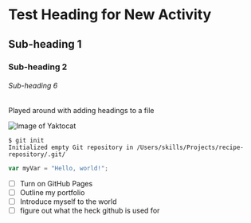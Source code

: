 # Test Heading for New Activity
## Sub-heading 1
### Sub-heading 2
###### Sub-heading 6
Played around with adding headings to a file

![Image of Yaktocat](https://octodex.github.com/images/yaktocat.png)

```
$ git init
Initialized empty Git repository in /Users/skills/Projects/recipe-repository/.git/
```

``` javascript
var myVar = "Hello, world!";
```

- [ ] Turn on GitHub Pages
- [ ] Outline my portfolio
- [ ] Introduce myself to the world
- [ ] figure out what the heck github is used for
